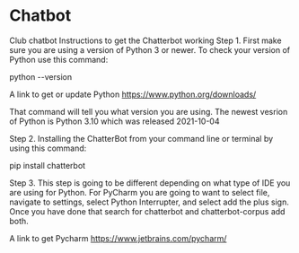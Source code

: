 # Chatbot
Club chatbot
Instructions to get the Chatterbot working
Step 1. First make sure you are using a version of Python 3 or newer. To check your version of Python use this command:

python --version

A link to get or update Python https://www.python.org/downloads/

That command will tell you what version you are using. The newest vesrion of Python is Python 3.10 which was released  2021-10-04

Step 2. Installing the ChatterBot from your command line or terminal by using this command:

pip install chatterbot 

Step 3. This step is going to be different depending on what type of IDE you are using for Python. For PyCharm you are going to want to select file, navigate to settings, select Python Interrupter, and select add the plus sign. Once you have done that search for chatterbot and chatterbot-corpus add both.

A link to get Pycharm https://www.jetbrains.com/pycharm/
